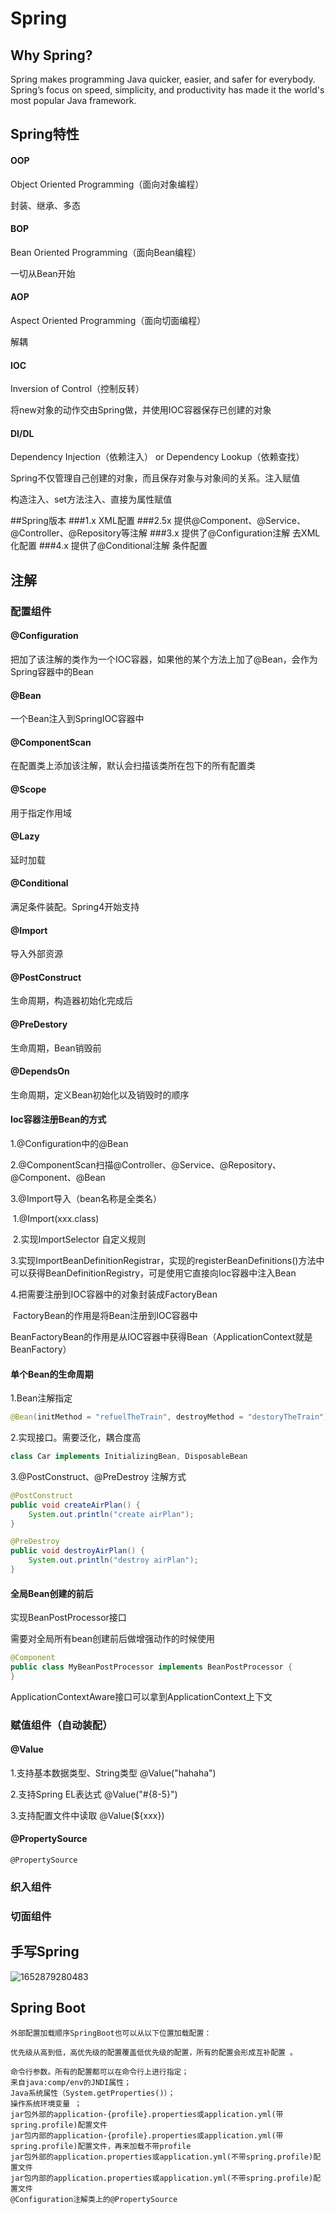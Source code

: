 # Spring

## Why Spring?

Spring makes programming Java quicker, easier, and safer for everybody. Spring’s focus on speed, simplicity, and productivity has made it the world's most popular Java framework.

## Spring特性

#### OOP

Object Oriented Programming（面向对象编程）

封装、继承、多态

#### BOP

Bean Oriented Programming（面向Bean编程）

一切从Bean开始

#### AOP

Aspect Oriented Programming（面向切面编程）

解耦

#### IOC

Inversion of Control（控制反转）

将new对象的动作交由Spring做，并使用IOC容器保存已创建的对象

#### DI/DL

Dependency Injection（依赖注入） or Dependency Lookup（依赖查找）

Spring不仅管理自己创建的对象，而且保存对象与对象间的关系。注入赋值

构造注入、set方法注入、直接为属性赋值

##Spring版本
###1.x
XML配置
###2.5x
提供@Component、@Service、@Controller、@Repository等注解
###3.x
提供了@Configuration注解
去XML化配置
###4.x
提供了@Conditional注解
条件配置

## 注解

### 配置组件

#### @Configuration

把加了该注解的类作为一个IOC容器，如果他的某个方法上加了@Bean，会作为Spring容器中的Bean

#### @Bean

一个Bean注入到SpringIOC容器中

#### @ComponentScan

在配置类上添加该注解，默认会扫描该类所在包下的所有配置类

#### @Scope

用于指定作用域

#### @Lazy

延时加载

#### @Conditional

满足条件装配。Spring4开始支持

#### @Import

导入外部资源

#### @PostConstruct

生命周期，构造器初始化完成后

#### @PreDestory

生命周期，Bean销毁前

#### @DependsOn

生命周期，定义Bean初始化以及销毁时的顺序

#### Ioc容器注册Bean的方式

1.@Configuration中的@Bean

2.@ComponentScan扫描@Controller、@Service、@Repository、@Component、@Bean

3.@Import导入（bean名称是全类名）

​	1.@Import(xxx.class)

​	2.实现ImportSelector 自定义规则

​	3.实现ImportBeanDefinitionRegistrar，实现的registerBeanDefinitions()方法中可以获得BeanDefinitionRegistry，可是使用它直接向Ioc容器中注入Bean

4.把需要注册到IOC容器中的对象封装成FactoryBean

​	FactoryBean的作用是将Bean注册到IOC容器中

​	BeanFactoryBean的作用是从IOC容器中获得Bean（ApplicationContext就是BeanFactory）

#### 单个Bean的生命周期

1.Bean注解指定

```java
@Bean(initMethod = "refuelTheTrain", destroyMethod = "destoryTheTrain") 
```

2.实现接口。需要泛化，耦合度高

```java
class Car implements InitializingBean, DisposableBean 
```

3.@PostConstruct、@PreDestroy  注解方式

```java
@PostConstruct
public void createAirPlan() {
    System.out.println("create airPlan");
}

@PreDestroy
public void destroyAirPlan() {
    System.out.println("destroy airPlan");
}
```

#### 全局Bean创建的前后

实现BeanPostProcessor接口

需要对全局所有bean创建前后做增强动作的时候使用

```java
@Component
public class MyBeanPostProcessor implements BeanPostProcessor {
}
```

ApplicationContextAware接口可以拿到ApplicationContext上下文

### 赋值组件（自动装配）

#### @Value

1.支持基本数据类型、String类型 @Value("hahaha")

2.支持Spring EL表达式 @Value("#{8-5}")

3.支持配置文件中读取 @Value(${xxx})



#### @PropertySource

```
@PropertySource
```

### 织入组件

### 切面组件



## 手写Spring

![1652879280483](./1652879280483.png)


## Spring Boot
```text
外部配置加载顺序SpringBoot也可以从以下位置加载配置：

优先级从高到低，高优先级的配置覆盖低优先级的配置，所有的配置会形成互补配置 。

命令行参数。所有的配置都可以在命令行上进行指定；
来自java:comp/env的JNDI属性；
Java系统属性（System.getProperties()）；
操作系统环境变量 ；
jar包外部的application-{profile}.properties或application.yml(带spring.profile)配置文件
jar包内部的application-{profile}.properties或application.yml(带spring.profile)配置文件，再来加载不带profile
jar包外部的application.properties或application.yml(不带spring.profile)配置文件
jar包内部的application.properties或application.yml(不带spring.profile)配置文件
@Configuration注解类上的@PropertySource
```